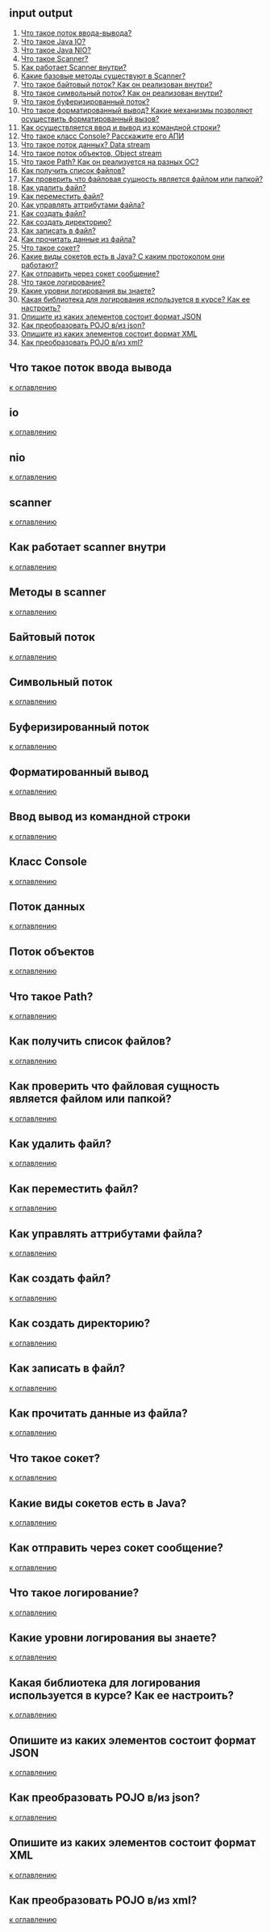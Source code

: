 ## input output

1) [Что такое поток ввода-вывода?](#что-такое-поток-ввода-вывода)
2) [Что такое Java IO?](#io)
3) [Что такое Java NIO?](#nio)
4) [Что такое Scanner?](#scanner)
5) [Как работает Scanner внутри?](#как-работает-scanner-внутри)
6) [Какие базовые методы существуют в Scanner?](#методы-в-scanner)
7) [Что такое байтовый поток? Как он реализован внутри?](#байтовый-поток)
8) [Что такое символьный поток? Как он реализован внутри?](#символьный-поток)
9) [Что такое буферизированный поток?](#буферизированный-поток)
10) [Что такое форматированный вывод? Какие механизмы позволяют осуществить форматированный вызов?](#форматированный-вывод)
11) [Как осуществляется ввод и вывод из командной строки?](#ввод-вывод-из-командной-строки)
12) [Что такое класс Console? Расскажите его АПИ](#класс-Console)
13) [Что такое поток данных? Data stream](#поток-данных)
14) [Что такое поток объектов, Object stream](#поток-объектов)
15) [Что такое Path? Как он реализуется на разных ОС?](#что-такое-Path?)
16) [Как получить список файлов?](#как-получить-список-файлов?)
17) [Как проверить что файловая сущность является файлом или папкой?](#как-проверить-что-файловая-сущность-является-файлом-или-папкой?)
18) [Как удалить файл?](#как-удалить-файл?)
19) [Как переместить файл?](#как-переместить-файл?)
20) [Как управлять аттрибутами файла?](#как-управлять-аттрибутами-файла?)
21) [Как создать файл?](#как-создать-файл?)
22) [Как создать директорию?](#как-создать-директорию?)
23) [Как записать в файл?](#как-записать-в-файл?)
24) [Как прочитать данные из файла?](#как-прочитать-данные-из-файла?)
25) [Что такое сокет?](#что-такое-сокет?)
26) [Какие виды сокетов есть в Java? С каким протоколом они работают?](#какие-виды-сокетов-есть-в-Java?)
27) [Как отправить через сокет сообщение?](#как-отправить-через-сокет-сообщение?)
28) [Что такое логирование?](#что-такое-логирование?)
29) [Какие уровни логирования вы знаете?](#какие-уровни-логирования-вы-знаете?)
30) [Какая библиотека для логирования используется в курсе? Как ее настроить?](#какая-библиотека-для-логирования-используется-в-курсе?-Как-ее-настроить?)
31) [Опишите из каких элементов состоит формат JSON](#Опишите-из-каких-элементов-состоит-формат-JSON)
32) [Как преобразовать POJO в/из json?](#как-преобразовать-POJO-в/из-json?)
33) [Опишите из каких элементов состоит формат XML](#опишите-из-каких-элементов-состоит-формат-XML)
34) [Как преобразовать POJO в/из xml?](#как-преобразовать-POJO-в/из-xml?)

## Что такое поток ввода вывода

[к оглавлению](#input-output)

## io

[к оглавлению](#input-output)

## nio

[к оглавлению](#input-output)

## scanner

[к оглавлению](#input-output)

## Как работает scanner внутри

[к оглавлению](#input-output)

## Методы в scanner

[к оглавлению](#input-output)

## Байтовый поток

[к оглавлению](#input-output)

## Символьный поток

[к оглавлению](#input-output)

## Буферизированный поток

[к оглавлению](#input-output)

## Форматированный вывод

[к оглавлению](#input-output)

## Ввод вывод из командной строки

[к оглавлению](#input-output)

## Класс Console

[к оглавлению](#input-output)

## Поток данных

[к оглавлению](#input-output)

## Поток объектов

[к оглавлению](#input-output)

## Что такое Path?

[к оглавлению](#input-output)

## Как получить список файлов?

[к оглавлению](#input-output)

## Как проверить что файловая сущность является файлом или папкой?

[к оглавлению](#input-output)

## Как удалить файл?

[к оглавлению](#input-output)

## Как переместить файл?

[к оглавлению](#input-output)

## Как управлять аттрибутами файла?

[к оглавлению](#input-output)

## Как создать файл?

[к оглавлению](#input-output)

## Как создать директорию?

[к оглавлению](#input-output)

## Как записать в файл?

[к оглавлению](#input-output)

## Как прочитать данные из файла?

[к оглавлению](#input-output)

## Что такое сокет?

[к оглавлению](#input-output)

## Какие виды сокетов есть в Java?

[к оглавлению](#input-output)

## Как отправить через сокет сообщение?

[к оглавлению](#input-output)

## Что такое логирование?

[к оглавлению](#input-output)

## Какие уровни логирования вы знаете?

[к оглавлению](#input-output)

## Какая библиотека для логирования используется в курсе? Как ее настроить?

[к оглавлению](#input-output)

## Опишите из каких элементов состоит формат JSON

[к оглавлению](#input-output)

## Как преобразовать POJO в/из json?

[к оглавлению](#input-output)

## Опишите из каких элементов состоит формат XML

[к оглавлению](#input-output)

## Как преобразовать POJO в/из xml?

[к оглавлению](#input-output)
